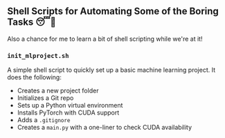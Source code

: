 ## Shell Scripts for Automating Some of the Boring Tasks 😴🥱

Also a chance for me to learn a bit of shell scripting while we're at it! 

### `init_mlproject.sh`

A simple shell script to quickly set up a basic machine learning project. It does the following:

- Creates a new project folder
- Initializes a Git repo
- Sets up a Python virtual environment
- Installs PyTorch with CUDA support
- Adds a `.gitignore`
- Creates a `main.py` with a one-liner to check CUDA availability

